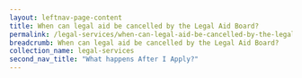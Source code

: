 ```yaml
---
layout: leftnav-page-content
title: When can legal aid be cancelled by the Legal Aid Board?
permalink: /legal-services/when-can-legal-aid-be-cancelled-by-the-legal-aid-board/
breadcrumb: When can legal aid be cancelled by the Legal Aid Board?
collection_name: legal-services
second_nav_title: "What happens After I Apply?"
---
```



